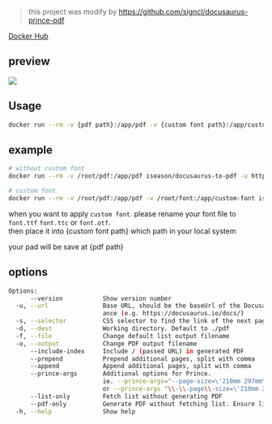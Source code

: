 
>  this project was modify by https://github.com/signcl/docusaurus-prince-pdf

[Docker Hub](https://hub.docker.com/repository/docker/iseason/docusaurus-to-pdf/general)

## preview

![](https://pic.imgdb.cn/item/63ff5a0ef144a01007318e1b.png)

## Usage

~~~ bash
docker run --rm -v {pdf path}:/app/pdf -v {custom font path}:/app/custom-font iseason/docusaurus-to-pdf -u {doc url}
~~~

## example

~~~ bash
# without custom font
docker run --rm -v /root/pdf:/app/pdf iseason/docusaurus-to-pdf -u https://docusaurus.io/docs

# custom font
docker run --rm -v /root/pdf:/app/pdf -v /root/font:/app/custom-font iseason/docusaurus-to-pdf -u https://docusaurus.io/docs
~~~

when you want to apply `custom font`. please rename your font file to `font.ttf` `font.ttc` or `font.otf`.  
then place it into {custom font path} which path in your local system

your pad will be save at {pdf path} 

## options

~~~ bash 
Options:
      --version           Show version number                          [boolean]
  -u, --url               Base URL, should be the baseUrl of the Docusaurus inst
                          ance (e.g. https://docusaurus.io/docs/)       [string]
  -s, --selector          CSS selector to find the link of the next page[string]
  -d, --dest              Working directory. Default to ./pdf           [string]
  -f, --file              Change default list output filename           [string]
  -o, --output            Change PDF output filename                    [string]
      --include-index     Include / (passed URL) in generated PDF
      --prepend           Prepend additional pages, split with comma    [string]
      --append            Append additional pages, split with comma     [string]
      --prince-args       Additional options for Prince.                [string]
                          ie. --prince-args="--page-size=\'210mm 297mm\'" 
                          or --prince-args "\\-\\-page\\-size=\'210mm 297mm\'" 
      --list-only         Fetch list without generating PDF
      --pdf-only          Generate PDF without fetching list. Ensure list exists
  -h, --help              Show help                                    [boolean]
~~~